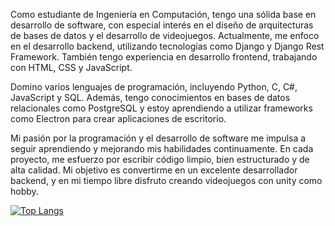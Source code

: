 Como estudiante de Ingeniería en Computación, tengo una sólida base en desarrollo de software, con especial interés en el diseño de arquitecturas de bases de datos y el desarrollo de videojuegos. Actualmente, me enfoco en el desarrollo backend, utilizando tecnologías como Django y Django Rest Framework. También tengo experiencia en desarrollo frontend, trabajando con HTML, CSS y JavaScript.

Domino varios lenguajes de programación, incluyendo Python, C, C#, JavaScript y SQL. Además, tengo conocimientos en bases de datos relacionales como PostgreSQL y estoy aprendiendo a utilizar frameworks como Electron para crear aplicaciones de escritorio.

Mi pasión por la programación y el desarrollo de software me impulsa a seguir aprendiendo y mejorando mis habilidades continuamente. En cada proyecto, me esfuerzo por escribir código limpio, bien estructurado y de alta calidad. Mi objetivo es convertirme en un excelente desarrollador backend, y en mi tiempo libre disfruto creando videojuegos con unity como hobby.


[![Top Langs](https://github-readme-stats.vercel.app/api/top-langs/?username=trexpapu&theme=transparent)](https://github.com/anuraghazra/github-readme-stats)
